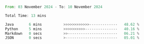<!--START_SECTION:waka-->

```rust
From: 03 November 2024 - To: 10 November 2024

Total Time: 13 mins

Java       6 mins          >>>>>>>>>>>>-------------   48.62 %
Python     5 mins          >>>>>>>>>>---------------   40.16 %
Markdown   0 secs          >>-----------------------   06.21 %
JSON       0 secs          >------------------------   05.01 %
```

<!--END_SECTION:waka-->
